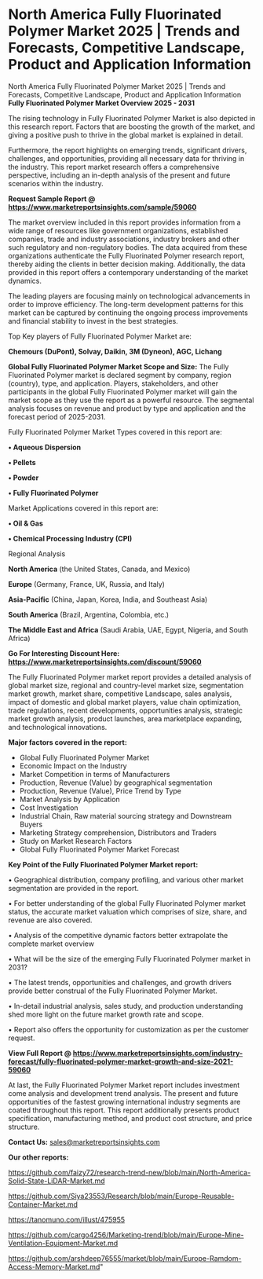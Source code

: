 # North America Fully Fluorinated Polymer Market 2025 | Trends and Forecasts, Competitive Landscape, Product and Application Information
North America Fully Fluorinated Polymer Market 2025 | Trends and Forecasts, Competitive Landscape, Product and Application Information
<Strong> Fully Fluorinated Polymer Market Overview 2025 - 2031</strong>

The rising technology in Fully Fluorinated Polymer Market is also depicted in this research report. Factors that are boosting the growth of the market, and giving a positive push to thrive in the global market is explained in detail.

Furthermore, the report highlights on emerging trends, significant drivers, challenges, and opportunities, providing all necessary data for thriving in the industry. This report market research offers a comprehensive perspective, including an in-depth analysis of the present and future scenarios within the industry.

<strong>Request Sample Report @ <a href=https://www.marketreportsinsights.com/sample/59060>https://www.marketreportsinsights.com/sample/59060</a></strong>

The market overview included in this report provides information from a wide range of resources like government organizations, established companies, trade and industry associations, industry brokers and other such regulatory and non-regulatory bodies. The data acquired from these organizations authenticate the Fully Fluorinated Polymer research report, thereby aiding the clients in better decision making. Additionally, the data provided in this report offers a contemporary understanding of the market dynamics.

The leading players are focusing mainly on technological advancements in order to improve efficiency. The long-term development patterns for this market can be captured by continuing the ongoing process improvements and financial stability to invest in the best strategies.

Top Key players of Fully Fluorinated Polymer Market are:

<strong>Chemours (DuPont), Solvay, Daikin, 3M (Dyneon), AGC, Lichang</strong>

<strong><b>Global Fully Fluorinated Polymer Market Scope and Size:</b></strong>
The Fully Fluorinated Polymer market is declared segment by company, region (country), type, and application. Players, stakeholders, and other participants in the global Fully Fluorinated Polymer market will gain the market scope as they use the report as a powerful resource. The segmental analysis focuses on revenue and product by type and application and the forecast period of 2025-2031.

Fully Fluorinated Polymer Market Types covered in this report are:

<strong>• Aqueous Dispersion

• Pellets

• Powder

• Fully Fluorinated Polymer</strong>

Market Applications covered in this report are:

<strong>• Oil & Gas

• Chemical Processing Industry (CPI)</strong> 

Regional Analysis

<strong>North America</strong> (the United States, Canada, and Mexico)

<strong>Europe</strong> (Germany, France, UK, Russia, and Italy)

<strong>Asia-Pacific</strong> (China, Japan, Korea, India, and Southeast Asia)

<strong>South America</strong> (Brazil, Argentina, Colombia, etc.)

<strong>The Middle East and Africa</strong> (Saudi Arabia, UAE, Egypt, Nigeria, and South Africa)

<strong>Go For Interesting Discount Here: <a href=https://www.marketreportsinsights.com/discount/59060>https://www.marketreportsinsights.com/discount/59060</a></strong>

The Fully Fluorinated Polymer market report provides a detailed analysis of global market size, regional and country-level market size, segmentation market growth, market share, competitive Landscape, sales analysis, impact of domestic and global market players, value chain optimization, trade regulations, recent developments, opportunities analysis, strategic market growth analysis, product launches, area marketplace expanding, and technological innovations.

<strong><b>Major factors covered in the report:</b></strong>
<ul>
  <li>Global Fully Fluorinated Polymer Market </li>
  <li>Economic Impact on the Industry</li>
  <li>Market Competition in terms of Manufacturers</li>
  <li>Production, Revenue (Value) by geographical segmentation</li>
  <li>Production, Revenue (Value), Price Trend by Type</li>
  <li>Market Analysis by Application</li>
  <li>Cost Investigation</li>
  <li>Industrial Chain, Raw material sourcing strategy and Downstream Buyers</li>
  <li>Marketing Strategy comprehension, Distributors and Traders</li>
  <li>Study on Market Research Factors</li>
  <li>Global Fully Fluorinated Polymer Market Forecast</li>
</ul>

<strong><b>Key Point of the Fully Fluorinated Polymer Market report:</b></strong>

• Geographical distribution, company profiling, and various other market segmentation are provided in the report.

• For better understanding of the global Fully Fluorinated Polymer market status, the accurate market valuation which comprises of size, share, and revenue are also covered.

• Analysis of the competitive dynamic factors better extrapolate the complete market overview

• What will be the size of the emerging Fully Fluorinated Polymer market in 2031?

• The latest trends, opportunities and challenges, and growth drivers provide better construal of the Fully Fluorinated Polymer Market.

• In-detail industrial analysis, sales study, and production understanding shed more light on the future market growth rate and scope.

• Report also offers the opportunity for customization as per the customer request.

<strong><b>View Full Report @ <a href=https://www.marketreportsinsights.com/industry-forecast/fully-fluorinated-polymer-market-growth-and-size-2021-59060>https://www.marketreportsinsights.com/industry-forecast/fully-fluorinated-polymer-market-growth-and-size-2021-59060</a></b></strong>


At last, the Fully Fluorinated Polymer Market report includes investment come analysis and development trend analysis. The present and future opportunities of the fastest growing international industry segments are coated throughout this report. This report additionally presents product specification, manufacturing method, and product cost structure, and price structure.

<strong>Contact Us:</strong>
sales@marketreportsinsights.com

<strong>Our other reports:</strong>

<a href=https://github.com/faizy72/research-trend-new/blob/main/North-America-Solid-State-LiDAR-Market.md>https://github.com/faizy72/research-trend-new/blob/main/North-America-Solid-State-LiDAR-Market.md</a>

<a href=https://github.com/Siya23553/Research/blob/main/Europe-Reusable-Container-Market.md>https://github.com/Siya23553/Research/blob/main/Europe-Reusable-Container-Market.md</a>

<a href=https://tanomuno.com/illust/475955>https://tanomuno.com/illust/475955</a>

<a href=https://github.com/cargo4256/Marketing-trend/blob/main/Europe-Mine-Ventilation-Equipment-Market.md>https://github.com/cargo4256/Marketing-trend/blob/main/Europe-Mine-Ventilation-Equipment-Market.md</a>

<a href=https://github.com/arshdeep76555/market/blob/main/Europe-Ramdom-Access-Memory-Market.md>https://github.com/arshdeep76555/market/blob/main/Europe-Ramdom-Access-Memory-Market.md</a>"
